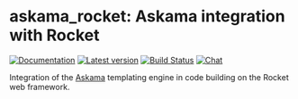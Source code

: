 # askama_rocket: Askama integration with Rocket

[![Documentation](https://docs.rs/askama_rocket/badge.svg)](https://docs.rs/askama_rocket/)
[![Latest version](https://img.shields.io/crates/v/askama_rocket.svg)](https://crates.io/crates/askama_rocket)
[![Build Status](https://github.com/djc/askama/workflows/CI/badge.svg)](https://github.com/djc/askama/actions?query=workflow%3ACI)
[![Chat](https://badges.gitter.im/gitterHQ/gitter.svg)](https://gitter.im/djc/askama)

Integration of the [Askama](https://github.com/djc/askama) templating engine in
code building on the Rocket web framework.
